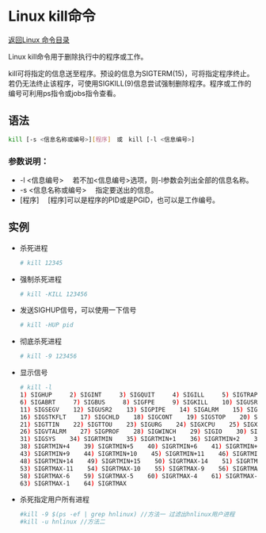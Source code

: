 # Linux kill命令
[返回Linux 命令目录](11.Linux命令大全.md)

Linux kill命令用于删除执行中的程序或工作。

kill可将指定的信息送至程序。预设的信息为SIGTERM(15)，可将指定程序终止。若仍无法终止该程序，可使用SIGKILL(9)信息尝试强制删除程序。程序或工作的编号可利用ps指令或jobs指令查看。

## 语法
```bash
kill [-s <信息名称或编号>][程序]　或　kill [-l <信息编号>]
```

### 参数说明：

* -l <信息编号> 　若不加<信息编号>选项，则-l参数会列出全部的信息名称。
* -s <信息名称或编号> 　指定要送出的信息。
* [程序] 　[程序]可以是程序的PID或是PGID，也可以是工作编号。

## 实例

* 杀死进程
    ```bash
    # kill 12345
    ```

* 强制杀死进程
    ```bash
    # kill -KILL 123456
    ```

* 发送SIGHUP信号，可以使用一下信号
    ```bash
    # kill -HUP pid
    ```

* 彻底杀死进程
    ```bash
    # kill -9 123456
    ```

* 显示信号
    ```bash
    # kill -l
    1) SIGHUP     2) SIGINT     3) SIGQUIT     4) SIGILL     5) SIGTRAP
    6) SIGABRT     7) SIGBUS     8) SIGFPE     9) SIGKILL    10) SIGUSR1
    11) SIGSEGV    12) SIGUSR2    13) SIGPIPE    14) SIGALRM    15) SIGTERM
    16) SIGSTKFLT    17) SIGCHLD    18) SIGCONT    19) SIGSTOP    20) SIGTSTP
    21) SIGTTIN    22) SIGTTOU    23) SIGURG    24) SIGXCPU    25) SIGXFSZ
    26) SIGVTALRM    27) SIGPROF    28) SIGWINCH    29) SIGIO    30) SIGPWR
    31) SIGSYS    34) SIGRTMIN    35) SIGRTMIN+1    36) SIGRTMIN+2    37) SIGRTMIN+3
    38) SIGRTMIN+4    39) SIGRTMIN+5    40) SIGRTMIN+6    41) SIGRTMIN+7    42) SIGRTMIN+8
    43) SIGRTMIN+9    44) SIGRTMIN+10    45) SIGRTMIN+11    46) SIGRTMIN+12    47) SIGRTMIN+13
    48) SIGRTMIN+14    49) SIGRTMIN+15    50) SIGRTMAX-14    51) SIGRTMAX-13    52) SIGRTMAX-12
    53) SIGRTMAX-11    54) SIGRTMAX-10    55) SIGRTMAX-9    56) SIGRTMAX-8    57) SIGRTMAX-7
    58) SIGRTMAX-6    59) SIGRTMAX-5    60) SIGRTMAX-4    61) SIGRTMAX-3    62) SIGRTMAX-2
    63) SIGRTMAX-1    64) SIGRTMAX
    ```

* 杀死指定用户所有进程
    ```bash
    #kill -9 $(ps -ef | grep hnlinux) //方法一 过滤出hnlinux用户进程 
    #kill -u hnlinux //方法二
    ```